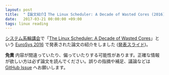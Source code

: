 ```yaml
---
layout: post
title:  "【論文紹介】The Linux Scheduler: A Decade of Wasted Cores (2016)"
date:   2017-03-21 00:00:00 +09:00
tags: linux reading
---
```


[システム系輪講会](https://connpass.com/event/52323/)で「[The Linux Scheduler: A Decade of Wasted Cores](http://dl.acm.org/citation.cfm?doid=2901318.2901326)」という [EuroSys 2016](http://eurosys16.doc.ic.ac.uk/) で発表された論文の紹介をしました ([発表スライド](https://docs.google.com/presentation/d/1B9lC6uPxHBzWm9Elhn8cvvQXy7ykIe7EPgFe0i0hAYk/pub?start=false&loop=false&slide=id.p))。

**免責** 内容が間違っていたり、偏っていたりする可能性があります。正確な情報が欲しい方は必ず論文を読んでください。誤りの指摘や補足、議論などは [GitHub Issue](https://github.com/nhiroki/nhiroki.github.io/issues) へお願いします。
